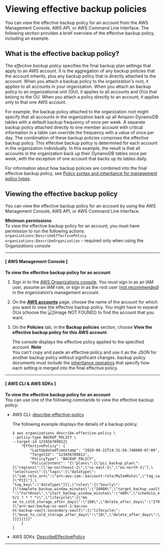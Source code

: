 # Viewing effective backup policies<a name="orgs_manage_policies_backup_effective"></a>

You can view the effective backup policy for an account from the AWS Management Console, AWS API, or AWS Command Line Interface\. The following section provides a brief overview of the effective backup policy, including an example\.

## What is the effective backup policy?<a name="effective-backup-policy-defined"></a>

The *effective backup policy* specifies the final backup plan settings that apply to an AWS account\. It is the aggregation of any backup policies that the account inherits, plus any backup policy that is directly attached to the account\. When you attach a backup policy to the organization's root, it applies to all accounts in your organization\. When you attach an backup policy to an organizational unit \(OU\), it applies to all accounts and OUs that belong to the OU\. When you attach a policy directly to an account, it applies only to that one AWS account\.

For example, the backup policy attached to the organization root might specify that all accounts in the organization back up all Amazon DynamoDB tables with a default backup frequency of once per week\. A separate backup policy attached directly to one member account with critical information in a table can override the frequency with a value of once per day\. The combination of these backup policies comprises the effective backup policy\. This effective backup policy is determined for each account in the organization individually\. In this example, the result is that all accounts in the organization back up their DynamoDB tables once per week, with the exception of one account that backs up its tables daily\.

For information about how backup policies are combined into the final effective backup policy, see [Policy syntax and inheritance for management policy types](orgs_manage_policies_inheritance_mgmt.md)\.

## Viewing the effective backup policy<a name="how-to-view-effective-backup-policy"></a>

You can view the effective backup policy for an account by using the AWS Management Console, AWS API, or AWS Command Line Interface\.

**Minimum permissions**  
To view the effective backup policy for an account, you must have permission to run the following actions:  
`organizations:DescribeEffectivePolicy`
`organizations:DescribeOrganization` – required only when using the Organizations console

------
#### [ AWS Management Console ]

**To view the effective backup policy for an account**

1. Sign in to the [AWS Organizations console](https://console.aws.amazon.com/organizations/v2)\. You must sign in as an IAM user, assume an IAM role, or sign in as the root user \([not recommended](https://docs.aws.amazon.com/IAM/latest/UserGuide/best-practices.html#lock-away-credentials)\) in the organization’s management account\.

1. On the **[AWS accounts](https://console.aws.amazon.com/organizations/v2/home/accounts)** page, choose the name of the account for which you want to view the effective backup policy\. You might have to expand OUs \(choose the ![\[Image NOT FOUND\]](http://docs.aws.amazon.com/organizations/latest/userguide/images/console-expand.png)\) to find the account that you want\.

1. On the **Policies** tab, in the **Backup policies** section, choose **View the effective backup policy for this AWS account**\.

   The console displays the effective policy applied to the specified account\.
**Note**  
You can't copy and paste an effective policy and use it as the JSON for another backup policy without significant changes\. backup policy documents must include the [inheritance operators](orgs_manage_policies_inheritance_mgmt.md#policy-operators) that specify how each setting is merged into the final effective policy\. 

------
#### [ AWS CLI & AWS SDKs ]

**To view the effective backup policy for an account**  
You can use one of the following commands to view the effective backup policy:
+ AWS CLI: [describe\-effective\-policy](https://docs.aws.amazon.com/cli/latest/reference/organizations/describe-effective-policy.html)

  The following example displays the details of a backup policy\.

  ```
  $ aws organizations describe-effective-policy \
  --policy-type BACKUP_POLICY \
  --target-id 123456789012{
      "EffectivePolicy": {
          "LastUpdatedTimestamp": "2020-06-22T14:31:50.748000-07:00",
          "TargetId": "123456789012",
          "PolicyType": "BACKUP_POLICY",
          "PolicyContent": "{\"plans\":{\"pii_backup_plan\":{\"regions\":[\"ap-northeast-2\",\"us-east-1\",\"eu-north-1\"],\
  "selections\":{\"tags\":{\"datatype\":{\"iam_role_arn\":\"arn:aws:iam::$account:role/MyIamRole\",\"tag_value\":[\"PII\"],\
  "tag_key\":\"dataType\"}}},\"rules\":{\"hourly\":{\"complete_backup_window_minutes\":\"10080\",\"target_backup_vault_name\
  ":\"FortKnox\",\"start_backup_window_minutes\":\"480\",\"schedule_expression\":\"cron(0 5/1 ? * * *)\",\"lifecycle\":{\"mo
  ve_to_cold_storage_after_days\":\"180\",\"delete_after_days\":\"270\"},\"copy_actions\":{\"arn:aws:backup:us-east-1:$accou
  nt:backup-vault:secondary-vault\":{\"lifecycle\":{\"move_to_cold_storage_after_days\":\"10\",\"delete_after_days\":\"100\"
  }}}}}}}}"
      }
  }
  ```
+ AWS SDKs: [DescribeEffectivePolicy](https://docs.aws.amazon.com/organizations/latest/APIReference/API_DescribeEffectivePolicy.html) 

------